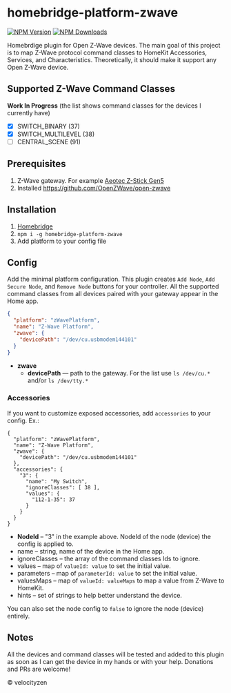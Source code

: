 # homebridge-platform-zwave

[![NPM Version](https://img.shields.io/npm/v/homebridge-platform-zwave.svg?style=flat-square)](https://www.npmjs.com/package/homebridge-platform-zwave)
[![NPM Downloads](https://img.shields.io/npm/dt/homebridge-platform-zwave.svg?style=flat-square)](https://www.npmjs.com/package/homebridge-platform-zwave)

Homebrdige plugin for Open Z-Wave devices. The main goal of this project is to map Z-Wave protocol command classes to HomeKit Accessories, Services, and Characteristics. Theoretically, it should make it support any Open Z-Wave device.

## Supported Z-Wave Command Classes

__Work In Progress__ (the list shows command classes for the devices I currently have)

- [x] SWITCH_BINARY (37)
- [x] SWITCH_MULTILEVEL (38)
- [ ] CENTRAL_SCENE (91)

## Prerequisites

1. Z-Wave gateway. For example [Aeotec Z-Stick Gen5](https://aeotec.com/z-wave-usb-stick)
2. Installed https://github.com/OpenZWave/open-zwave

## Installation

1. [Homebridge](https://github.com/nfarina/homebridge)
2. `npm i -g homebridge-platform-zwave`
3. Add platform to your config file

## Config

Add the minimal platform configuration. This plugin creates `Add Node`, `Add Secure Node`, and `Remove Node` buttons for your controller. All the supported command classes from all devices paired with your gateway appear in the Home app.

```json
{
  "platform": "zWavePlatform",
  "name": "Z-Wave Platform",
  "zwave": {
    "devicePath": "/dev/cu.usbmodem144101"
  }
}
```

* __zwave__
  * __devicePath__ — path to the gateway. For the list use `ls /dev/cu.*` and/or `ls /dev/tty.*`

### Accessories

If you want to customize exposed accessories, add `accessories` to your config. Ex.:

```
{
  "platform": "zWavePlatform",
  "name": "Z-Wave Platform",
  "zwave": {
    "devicePath": "/dev/cu.usbmodem144101"
  },
  "accessories": {
    "3": {
      "name": "My Switch",
      "ignoreClasses": [ 38 ],
      "values": {
        "112-1-35": 37
      }
    }
  }
}
```

- __NodeId__ – "3" in the example above. NodeId of the node (device) the config is applied to.
- name – string, name of the device in the Home app.
- ignoreClasses – the array of the command classes Ids to ignore.
- values – map of `valueId: value` to set the initial value.
- parameters – map of `parameterId: value` to set the initial value.
- valuesMaps – map of `valueId: valueMaps` to map a value from Z-Wave to HomeKit.
- hints – set of strings to help better understand the device.

You can also set the node config to `false` to ignore the node (device) entirely.

## Notes

All the devices and command classes will be tested and added to this plugin as soon as I can get the device in my hands or with your help. Donations and PRs are welcome!

© velocityzen
